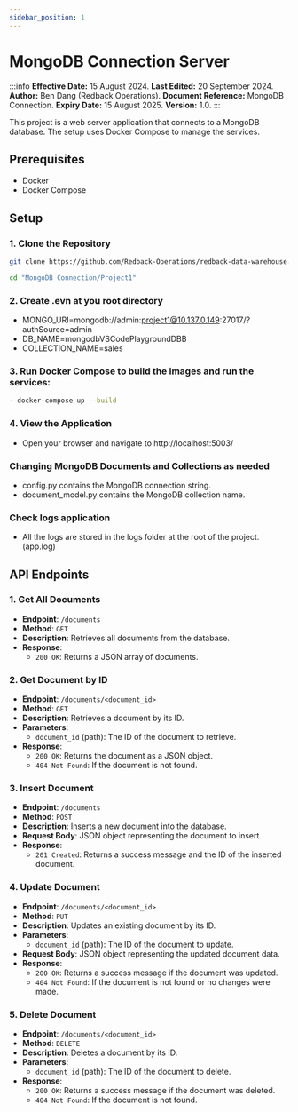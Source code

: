 ```yaml
---
sidebar_position: 1
---
```


# MongoDB Connection Server

:::info
**Effective Date:** 15 August 2024. **Last Edited:** 20 September 2024. **Author:** Ben Dang (Redback Operations).
**Document Reference:** MongoDB Connection. **Expiry Date:** 15 August 2025. **Version:** 1.0.
:::

This project is a web server application that connects to a MongoDB database. The setup uses Docker Compose to manage the services.

## Prerequisites

- Docker
- Docker Compose

## Setup

### 1. Clone the Repository

```sh
git clone https://github.com/Redback-Operations/redback-data-warehouse.git

cd "MongoDB Connection/Project1"

```

### 2. Create .evn at you root directory

- MONGO_URI=mongodb://admin:project1@10.137.0.149:27017/?authSource=admin
- DB_NAME=mongodbVSCodePlaygroundDBB
- COLLECTION_NAME=sales

### 3. Run Docker Compose to build the images and run the services:

```bash
- docker-compose up --build
```

### 4. View the Application

- Open your browser and navigate to http://localhost:5003/

### Changing MongoDB Documents and Collections as needed

- config.py contains the MongoDB connection string.
- document_model.py contains the MongoDB collection name.

### Check logs application

- All the logs are stored in the logs folder at the root of the project.(app.log)

## API Endpoints

### 1. Get All Documents

- **Endpoint**: `/documents`
- **Method**: `GET`
- **Description**: Retrieves all documents from the database.
- **Response**:
  - `200 OK`: Returns a JSON array of documents.

### 2. Get Document by ID

- **Endpoint**: `/documents/<document_id>`
- **Method**: `GET`
- **Description**: Retrieves a document by its ID.
- **Parameters**:
  - `document_id` (path): The ID of the document to retrieve.
- **Response**:
  - `200 OK`: Returns the document as a JSON object.
  - `404 Not Found`: If the document is not found.

### 3. Insert Document

- **Endpoint**: `/documents`
- **Method**: `POST`
- **Description**: Inserts a new document into the database.
- **Request Body**: JSON object representing the document to insert.
- **Response**:
  - `201 Created`: Returns a success message and the ID of the inserted document.

### 4. Update Document

- **Endpoint**: `/documents/<document_id>`
- **Method**: `PUT`
- **Description**: Updates an existing document by its ID.
- **Parameters**:
  - `document_id` (path): The ID of the document to update.
- **Request Body**: JSON object representing the updated document data.
- **Response**:
  - `200 OK`: Returns a success message if the document was updated.
  - `404 Not Found`: If the document is not found or no changes were made.

### 5. Delete Document

- **Endpoint**: `/documents/<document_id>`
- **Method**: `DELETE`
- **Description**: Deletes a document by its ID.
- **Parameters**:
  - `document_id` (path): The ID of the document to delete.
- **Response**:
  - `200 OK`: Returns a success message if the document was deleted.
  - `404 Not Found`: If the document is not found.
